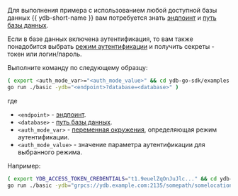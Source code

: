 Для выполнения примера с использованием любой доступной базы данных {{ ydb-short-name }} вам потребуется знать [эндпоинт](../../../../concepts/connect.md#endpoint) и [путь базы данных](../../../../concepts/connect.md#database).

Если в базе данных включена аутентификация, то вам также понадобится выбрать [режим аутентификации](../../../../security/authentication.md) и получить секреты - токен или логин/пароль.

Выполните команду по следующему образцу:

```bash
( export <auth_mode_var>="<auth_mode_value>" && cd ydb-go-sdk/examples && \
go run ./basic -ydb="<endpoint>?database=<database>" )
```

где

- `<endpoint>` - [эндпоинт](../../../../concepts/connect.md#endpoint).
- `<database>` - [путь базы данных](../../../../concepts/connect.md#database).
- `<auth_mode_var>` - [переменная окружения](../../../../reference/ydb-sdk/auth.md#env), определяющая режим аутентификации.
- `<auth_mode_value>` - значение параметра аутентификации для выбранного режима.

Например:

```bash
( export YDB_ACCESS_TOKEN_CREDENTIALS="t1.9euelZqOnJuJlc..." && cd ydb-go-sdk/examples && \
go run ./basic -ydb="grpcs://ydb.example.com:2135/somepath/somelocation" )
```
